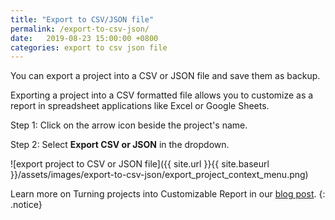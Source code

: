 ```yaml
---
title: "Export to CSV/JSON file"
permalink: /export-to-csv-json/
date:   2019-08-23 15:00:00 +0800
categories: export to csv json file
---
```

You can export a project into a CSV or JSON file and save them as backup.

Exporting a project into a CSV formatted file allows you to customize as a report in spreadsheet applications like Excel or Google Sheets.

Step 1: Click on the arrow icon beside the project's name.

Step 2: Select **Export CSV or JSON** in the dropdown.

![export project to CSV or JSON file]({{ site.url }}{{ site.baseurl }}/assets/images/export-to-csv-json/export_project_context_menu.png)

Learn more on Turning projects into Customizable Report in our [blog post](https://quire.io/blog/p/Turn-Your-Projects-into-Customizable-Reports-in-Excel.html). 
{: .notice}